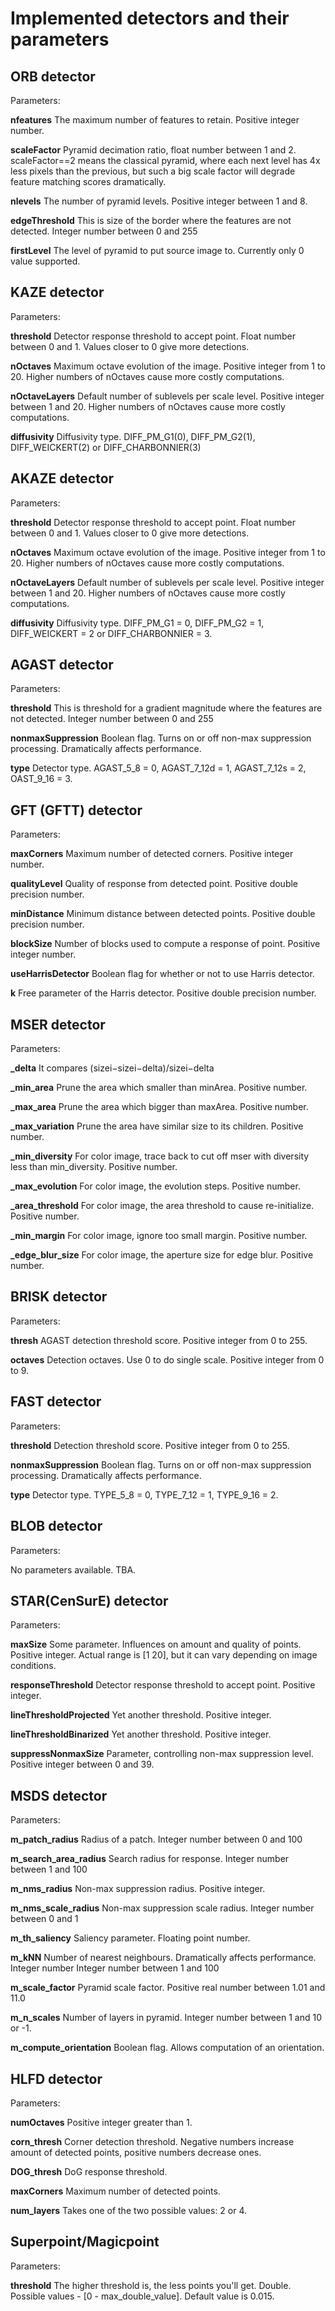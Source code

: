 # Implemented detectors and their parameters

## ORB detector
Parameters:

**nfeatures**   The maximum number of features to retain. Positive integer number.

**scaleFactor** Pyramid decimation ratio, float number between 1 and 2. scaleFactor==2 means the classical pyramid, where each next level has 4x less pixels than the previous, but such a big scale factor will degrade feature matching scores dramatically.

**nlevels** The number of pyramid levels. Positive integer between 1 and 8.

**edgeThreshold**   This is size of the border where the features are not detected. Integer number between 0 and 255

**firstLevel**  The level of pyramid to put source image to. Currently only 0 value supported.

## KAZE detector
Parameters:

**threshold**   Detector response threshold to accept point. Float number between 0 and 1. Values closer to 0 give more detections.

**nOctaves**	Maximum octave evolution of the image. Positive integer from 1 to 20. Higher numbers of nOctaves cause more costly computations.

**nOctaveLayers**	Default number of sublevels per scale level. Positive integer between 1 and 20. Higher numbers of nOctaves cause more costly computations.

**diffusivity** Diffusivity type. DIFF_PM_G1(0), DIFF_PM_G2(1), DIFF_WEICKERT(2) or DIFF_CHARBONNIER(3)

## AKAZE detector
Parameters:

**threshold**   Detector response threshold to accept point. Float number between 0 and 1. Values closer to 0 give more detections.

**nOctaves**	Maximum octave evolution of the image. Positive integer from 1 to 20. Higher numbers of nOctaves cause more costly computations.

**nOctaveLayers**	Default number of sublevels per scale level. Positive integer between 1 and 20. Higher numbers of nOctaves cause more costly computations.

**diffusivity** Diffusivity type. DIFF_PM_G1 = 0, DIFF_PM_G2 = 1, DIFF_WEICKERT = 2 or DIFF_CHARBONNIER = 3.

## AGAST detector
Parameters:

**threshold**   This is threshold for a gradient magnitude where the features are not detected. Integer number between 0 and 255

**nonmaxSuppression**   Boolean flag. Turns on or off non-max suppression processing. Dramatically affects performance.

**type**    Detector type. AGAST_5_8 = 0, AGAST_7_12d = 1, AGAST_7_12s = 2, OAST_9_16 = 3.

## GFT (GFTT) detector
Parameters:

**maxCorners**  Maximum number of detected corners. Positive integer number.

**qualityLevel**    Quality of response from detected point. Positive double precision number.

**minDistance** Minimum distance between detected points. Positive double precision number.

**blockSize**   Number of blocks used to compute a response of point. Positive integer number.

**useHarrisDetector**   Boolean flag for whether or not to use Harris detector.

**k**   Free parameter of the Harris detector. Positive double precision number.

## MSER detector
Parameters:

**_delta**	It compares (sizei−sizei−delta)/sizei−delta

**_min_area**	Prune the area which smaller than minArea. Positive number.

**_max_area**	Prune the area which bigger than maxArea. Positive number.

**_max_variation**	Prune the area have similar size to its children. Positive number.

**_min_diversity**	For color image, trace back to cut off mser with diversity less than min_diversity. Positive number.

**_max_evolution**	For color image, the evolution steps. Positive number.

**_area_threshold**	For color image, the area threshold to cause re-initialize. Positive number.

**_min_margin** For color image, ignore too small margin. Positive number.

**_edge_blur_size**	For color image, the aperture size for edge blur. Positive number.

## BRISK detector
Parameters:

**thresh**  AGAST detection threshold score. Positive integer from 0 to 255.

**octaves** Detection octaves. Use 0 to do single scale. Positive integer from 0 to 9.

## FAST detector
Parameters:

**threshold**   Detection threshold score. Positive integer from 0 to 255.

**nonmaxSuppression**   Boolean flag. Turns on or off non-max suppression processing. Dramatically affects performance.

**type**    Detector type.  TYPE_5_8 = 0, TYPE_7_12 = 1, TYPE_9_16 = 2.

## BLOB detector
Parameters:

No parameters available. TBA.

## STAR(CenSurE) detector
Parameters:

**maxSize** Some parameter. Influences on amount and quality of points. Positive integer. Actual range is [1 20], but it can vary depending on image conditions.

**responseThreshold**   Detector response threshold to accept point. Positive integer.

**lineThresholdProjected**  Yet another threshold. Positive integer.

**lineThresholdBinarized**  Yet another threshold. Positive integer.

**suppressNonmaxSize**  Parameter, controlling non-max suppression level. Positive integer between 0 and 39.

## MSDS detector
Parameters:

**m_patch_radius**  Radius of a patch. Integer number between 0 and 100

**m_search_area_radius**  Search radius for response. Integer number between 1 and 100

**m_nms_radius**    Non-max suppression radius. Positive integer.

**m_nms_scale_radius**   Non-max suppression scale radius. Integer number between 0 and 1

**m_th_saliency**   Saliency parameter. Floating point number.

**m_kNN**   Number of nearest neighbours. Dramatically affects performance. Integer number Integer number between 1 and 100

**m_scale_factor**  Pyramid scale factor. Positive real number between 1.01 and 11.0

**m_n_scales**  Number of layers in pyramid. Integer number between 1 and 10 or -1.

**m_compute_orientation**   Boolean flag. Allows computation of an orientation.

## HLFD detector
Parameters:

**numOctaves**  Positive integer greater than 1.

**corn_thresh** Corner detection threshold. Negative numbers increase amount of detected points, positive numbers decrease ones.

**DOG_thresh**  DoG response threshold.

**maxCorners**  Maximum number of detected points.

**num_layers**  Takes one of the two possible values: 2 or 4.

## Superpoint/Magicpoint
Parameters:

**threshold** The higher threshold is, the less points you'll get. Double. Possible values - [0 - max_double_value]. Default value is 0.015.
